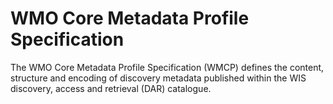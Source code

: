 # WMO Core Metadata Profile Specification
The WMO Core Metadata Profile Specification (WMCP) defines the content, structure and encoding of discovery metadata published
within the WIS discovery, access and retrieval (DAR) catalogue.
